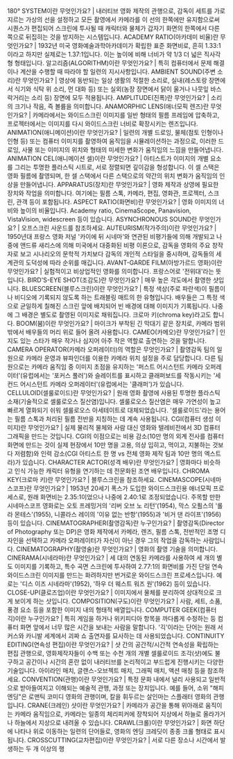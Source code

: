 180° SYSTEM이란 무엇인가요?	| 내러티브 영화 제작의 관행으로, 감독이 세트를 가로지르는 가상의 선을 설정하고 모든 촬영에서 카메라를 이 선의 한쪽에만 유지함으로써 시퀀스가 편집되어 스크린에 투사될 때 캐릭터와 물체가 갑자기 화면의 한쪽에서 다른 쪽으로 뒤집히는 것을 방지하는 시스템입니다.
ACADEMY RATIO(아카데미 비율)란 무엇인가요?	| 1932년 미국 영화예술과학아카데미가 확립한 표준 화면비로, 흔히 1.33:1이라고 하지만 실제로는 1.37:1입니다. 이는 높이에 비해 너비가 약 1/3 더 넓은 직사각형 형태입니다.
알고리즘(ALGORITHM)이란 무엇인가요?	| 특히 컴퓨터에서 문제 해결이나 계산을 수행할 때 따라야 할 일련의 지시사항입니다.
AMBIENT SOUND(주변 소리)란 무엇인가요?	| 영상에 동반되는 일상 생활의 적절한 소리로, 실내(레스토랑 장면에서 식기와 식탁 위 소리, 먼 대화 등) 또는 실외(농장 장면에서 닭이 울거나 나뭇잎 바스락거리는 소리 등) 장면에 모두 적용됩니다.
AMPLITUDE(진폭)란 무엇인가요?	| 소리의 크기나 작음, 즉 볼륨을 의미합니다.
ANAMORPHIC LENS(애너모픽 렌즈)란 무엇인가요?	| 카메라에서는 와이드스크린 이미지를 일반 형태의 필름 프레임에 압축하고, 프로젝터에서는 이미지를 다시 와이드스크린 너비로 확장시키는 렌즈입니다.
ANIMATION(애니메이션)이란 무엇인가요?	| 일련의 개별 드로잉, 물체(점토 인형이나 인형 등) 또는 컴퓨터 이미지를 촬영하여 움직임을 시뮬레이션하는 과정으로, 이러한 드로잉, 사물 또는 이미지의 위치와 형태의 미세한 변화가 움직임의 느낌을 만들어냅니다.
ANIMATION CEL(애니메이션 셀)이란 무엇인가요?	| 아티스트가 이미지의 개별 요소를 그리는 투명한 플라스틱 시트로, 서로 정렬되면 깊이감을 형성합니다. 이 셀 스택은 영화 필름에 촬영되며, 한 셀 스택에서 다른 스택으로의 약간의 위치 변화가 움직임의 인상을 만들어냅니다.
APPARATUS(장치)란 무엇인가요?	| 영화 제작과 상영에 필요한 장치와 작업을 의미합니다. 여기에는 필름 스톡, 카메라, 편집, 영화관, 프로젝터, 스크린, 관객 등이 포함됩니다.
ASPECT RATIO(화면비)란 무엇인가요?	| 영화 이미지의 너비와 높이의 비율입니다. Academy ratio, CinemaScope, Panavision, VistaVision, widescreen 등이 있습니다.
ASYNCHRONOUS SOUND란 무엇인가요?	| 오프스크린 사운드를 참조하세요.
AUTEURISM(작가주의)이란 무엇인가요?	| 1950년대 프랑스 영화 저널 '카이에 뒤 시네마'와 연관된 비평가들에 의해 개발되고 나중에 앤드류 새리스에 의해 미국에서 대중화된 비평 이론으로, 감독을 영화의 주요 창작자로 보고 시나리오의 문학적 가치보다 감독의 개인적 스타일을 중시하며, 감독들의 세계관의 도덕성에 따라 순위를 매깁니다.
AVANT-GARDE FILM(아방가르드 영화)이란 무엇인가요?	| 실험적이고 비상업적인 영화를 의미합니다. 프랑스어로 '전위대'라는 뜻입니다.
BIRD'S-EYE SHOT(조감도)란 무엇인가요?	| 매우 높은 각도에서 촬영한 샷입니다.
BLUESCREEN(블루스크린)이란 무엇인가요?	| 특정 색상(주로 파란색)이 필름이나 비디오에 기록되지 않도록 하는 트래블링 매트의 한 유형입니다. 배우들은 그 특정 색으로 균일하게 칠해진 스크린 앞에 배치되어 빈 배경에 대해 이미지가 기록됩니다. 나중에 그 배경은 별도로 촬영된 이미지로 채워집니다. 크로마 키(chroma key)라고도 합니다.
BOOM(붐)이란 무엇인가요?	| 마이크가 부착된 긴 막대기 같은 장치로, 카메라 범위 밖에서 배우들의 머리 위로 들어 올려 사용합니다.
CAMEO(카메오)란 무엇인가요?	| 인지도 있는 스타가 매우 작거나 심지어 아주 작은 역할로 출연하는 것을 말합니다.
CAMERA OPERATOR(카메라 오퍼레이터)의 역할은 무엇인가요?	| 촬영감독 팀의 일원으로 카메라 운영과 뷰파인더를 이용한 카메라 위치 설정을 주로 담당합니다. 다른 팀원으로는 카메라 움직임 중 이미지 초점을 유지하는 '퍼스트 어시스턴트 카메라 오퍼레이터'(유럽에서는 '포커스 풀러')와 슬레이트를 표시하고 클래퍼보드를 작동시키는 '세컨드 어시스턴트 카메라 오퍼레이터'(유럽에서는 '클래퍼')가 있습니다.
CELLULOID(셀룰로이드)란 무엇인가요?	| 원래 영화 촬영에 사용된 투명한 플라스틱 소재(기술적으로 셀룰로오스 질산염)입니다. 셀룰로오스 질산염은 매우 가연성이 높고 빠르게 열화되기 쉬워 셀룰로오스 아세테이트로 대체되었습니다. '셀룰로이드'라는 용어는 필름 스톡과 처리된 필름 전반을 지칭하는 데 계속 사용됩니다.
CGI(컴퓨터 생성 이미지)란 무엇인가요?	| 실제 물리적 물체와 사람 대신 영화와 텔레비전에서 3D 컴퓨터 그래픽을 만드는 것입니다. CGI의 이점으로는 비용 감소(10만 명의 외계 전사를 컴퓨터 화면에 만드는 것이 실제 현장에서 10만 명을 고용, 의상 입히고, 먹이고, 지불하는 것보다 저렴함)와 인력 감소(CGI 아티스트 한 명 vs 전체 영화 제작 팀과 10만 명의 엑스트라)가 있습니다.
CHARACTER ACTOR(성격 배우)란 무엇인가요?	| 영화마다 비슷하고 인식 가능한 캐릭터 유형을 연기하는 데 전문화된 조연 배우입니다.
CHROMA KEY(크로마 키)란 무엇인가요?	| 블루스크린을 참조하세요.
CINEMASCOPE(시네마스코프)란 무엇인가요?	| 1953년 20세기 폭스가 도입한 와이드스크린용 애너모픽 프로세스로, 원래 화면비는 2.35:1이었으나 나중에 2.40:1로 조정되었습니다. 주목할 만한 시네마스코프 영화로는 오토 프레밍거의 '리버 오브 노 리턴'(1954), 막스 오퓔스의 '롤라 몬테스'(1955), 니콜라스 레이의 '이유 없는 반항'(1955)과 '비거 댄 라이프'(1956) 등이 있습니다.
CINEMATOGRAPHER(촬영감독)란 누구인가요?	| 촬영감독(Director of Photography 또는 DP)은 영화 제작에서 카메라, 렌즈, 필름 스톡, 전반적인 조명 디자인을 선택하고 카메라 오퍼레이터가 자신이 아닌 경우 그의 작업을 감독하는 사람입니다.
CINEMATOGRAPHY(촬영술)란 무엇인가요?	| 영화의 촬영 기술을 의미합니다.
CINERAMA(시네라마)란 무엇인가요?	| 세 대의 연동된 카메라를 사용하여 세 개의 별도 이미지를 기록하고, 특수 곡면 스크린에 투사하여 2.77:1의 화면비를 가진 단일 연속 와이드스크린 이미지를 만드는 화려하지만 번거로운 와이드스크린 프로세스입니다. 예로는 '디스 이즈 시네라마'(1952), '하우 더 웨스트 워즈 원'(1962) 등이 있습니다.
CLOSE-UP(클로즈업)이란 무엇인가요?	| 이미지에서 물체를 분리하여 상대적으로 크게 보이게 하는 샷입니다.
COMPOSITION(구도)이란 무엇인가요?	| 사람, 세트, 소품, 풍경 요소 등을 포함한 이미지 내의 형태적 배열입니다.
COMPUTER GEEK(컴퓨터 긱)이란 누구인가요?	| 특히 게임을 하거나 위키피디아 항목을 까다롭게 수정하는 등 컴퓨터 화면 앞에서 너무 많은 시간을 보내는 사람을 말합니다. '긱'이라는 단어는 원래 서커스와 카니발 세계에서 괴짜 쇼 출연자를 묘사하는 데 사용되었습니다.
CONTINUITY EDITING(연속성 편집)이란 무엇인가요?	| 샷 간의 공간적/시간적 연속성을 확립하는 편집 관행으로, 영화제작자들이 수백 또는 수천 개의 개별 셀룰로이드 조각(샷)에도 불구하고 공간이나 시간의 혼란 없이 내러티브를 논리적이고 부드럽게 진행시키는 다양한 기술입니다. 아이라인 매치, 글랜스-오브젝트 매치, 그래픽 매치, 액션 매칭 등을 참조하세요.
CONVENTION(관행)이란 무엇인가요?	| 특정 문화 내에서 널리 사용되고 일반적으로 받아들여지고 이해되는 예술적 관행, 과정 또는 장치입니다. 예를 들어, 소위 "해피 엔딩"은 로맨틱 코미디 영화의 관행이며, 칼을 휘두르는 살인마는 스플래터 영화의 관행입니다.
CRANE(크레인) 샷이란 무엇인가요?	| 카메라가 공간을 통해 위아래로 움직이는 카메라 움직임으로, 카메라는 일종의 체리피커에 장착되어 지상에서 하늘로 올라가거나 하늘에서 지상으로 내려올 수 있습니다.
CRAWL(크롤)이란 무엇인가요?	| 화면 하단에 나타나 위로 이동하는 일련의 단어들로, 영화의 엔딩 크레딧이 종종 크롤 형태로 표시됩니다.
CROSSCUTTING(교차편집)이란 무엇인가요?	| 서로 다른 장소나 시간에서 발생하는 두 개 이상의 행